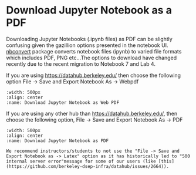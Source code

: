 # Download Jupyter Notebook as a PDF

Downloading Jupyter Notebooks (.ipynb files) as PDF can be slightly confusing given the gazillion options presented in the notebook UI. [nbconvert](https://github.com/jupyter/nbconvert) package converts notebook files (ipynb) to varied file formats which includes PDF, PNG etc...The options to download have changed recently due to the recent migration to Notebook 7 and Lab 4.

If you are using https://datahub.berkeley.edu/ then choose the following option
File -> Save and Export Notebook As -> Webpdf

```{figure} ../images/download_webPDF.png
:width: 500px
:align: center
:name: Download Jupyter Notebook as Web PDF
```

If you are using any other hub than https://datahub.berkeley.edu/, then choose the following option,
File -> Save and Export Notebook As -> PDF

```{figure} ../images/download_PDF.png
:width: 500px
:align: center
:name: Download Jupyter Notebook as PDF
```

```{note}
We recommend instructors/students to not use the "File -> Save and Export Notebook as -> Latex" option as it has historically led to "500 internal server error"message for some of our users (like [this](https://github.com/berkeley-dsep-infra/datahub/issues/2664)).
```
